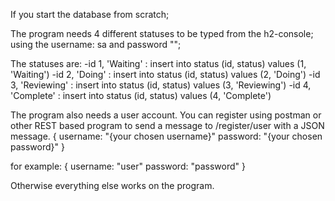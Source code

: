 If you start the database from scratch;

The program needs 4 different statuses to be typed from the h2-console;
using the username: sa and password "";

The statuses are:
  -id 1, 'Waiting' : insert into status (id, status) values (1, 'Waiting')
  -id 2, 'Doing' : insert into status (id, status) values (2, 'Doing')
  -id 3, 'Reviewing' : insert into status (id, status) values (3, 'Reviewing')
  -id 4, 'Complete' : insert into status (id, status) values (4, 'Complete')

The program also needs a user account. You can register using postman or other REST based program to send a message to
/register/user with a JSON message.
{
  username: "{your chosen username}"
  password: "{your chosen password}"
}

for example:
{
  username: "user"
  password: "password"
}

Otherwise everything else works on the program.
